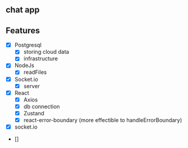 ## chat app

## Features

- [x] Postgresql
    - [x] storing cloud data
    - [x] infrastructure
- [x] NodeJs
    - [x] readFiles
- [x] Socket.io
    - [x] server
- [x] React
    - [x] Axios
    - [x] db connection
    - [x] Zustand
    - [x] react-error-boundary (more effectible to handleErrorBoundary)
- [x] socket.io
- [] 